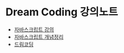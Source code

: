 # Dream Coding 강의노트

- [자바스크립트 강의](자바스크립트강의.md)
- [자바스크립트 개념정리](자바스크립트%20개념정리.md)
- [드림코딩](드림코딩%20커리큘럼.md)


